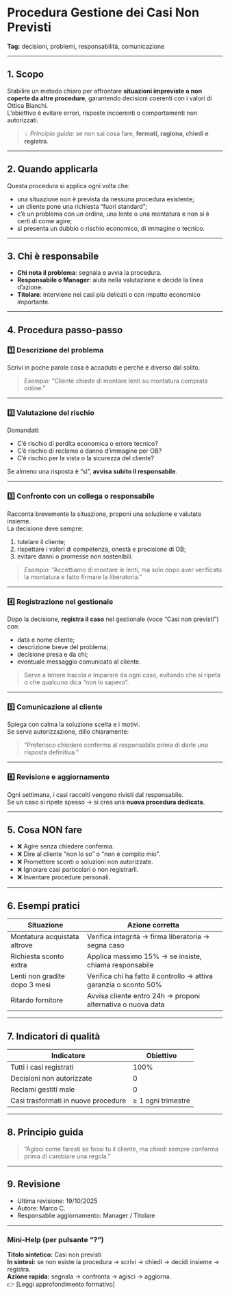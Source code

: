 # Procedura Gestione dei Casi Non Previsti

**Tag:** decisioni, problemi, responsabilità, comunicazione  

---

## 1. Scopo

Stabilire un metodo chiaro per affrontare **situazioni impreviste o non coperte da altre procedure**, garantendo decisioni coerenti con i valori di Ottica Bianchi.  
L’obiettivo è evitare errori, risposte incoerenti o comportamenti non autorizzati.

> 💡 *Principio guida:* se non sai cosa fare, **fermati, ragiona, chiedi e registra**.

---

## 2. Quando applicarla

Questa procedura si applica ogni volta che:

- una situazione non è prevista da nessuna procedura esistente;  
- un cliente pone una richiesta “fuori standard”;  
- c’è un problema con un ordine, una lente o una montatura e non si è certi di come agire;  
- si presenta un dubbio o rischio economico, di immagine o tecnico.

---

## 3. Chi è responsabile

- **Chi nota il problema**: segnala e avvia la procedura.  
- **Responsabile o Manager**: aiuta nella valutazione e decide la linea d’azione.  
- **Titolare**: interviene nei casi più delicati o con impatto economico importante.

---

## 4. Procedura passo-passo

### **1️⃣ Descrizione del problema**

Scrivi in poche parole cosa è accaduto e perché è diverso dal solito.  
> *Esempio:* “Cliente chiede di montare lenti su montatura comprata online.”

---

### **2️⃣ Valutazione del rischio**

Domandati:

- C’è rischio di perdita economica o errore tecnico?  
- C’è rischio di reclamo o danno d’immagine per OB?  
- C’è rischio per la vista o la sicurezza del cliente?

Se almeno una risposta è “sì”, **avvisa subito il responsabile**.

---

### **3️⃣ Confronto con un collega o responsabile**

Racconta brevemente la situazione, proponi una soluzione e valutate insieme.  
La decisione deve sempre:

1. tutelare il cliente;  
2. rispettare i valori di competenza, onestà e precisione di OB;  
3. evitare danni o promesse non sostenibili.

> *Esempio:* “Accettiamo di montare le lenti, ma solo dopo aver verificato la montatura e fatto firmare la liberatoria.”

---

### **4️⃣ Registrazione nel gestionale**

Dopo la decisione, **registra il caso** nel gestionale (voce “Casi non previsti”) con:

- data e nome cliente;  
- descrizione breve del problema;  
- decisione presa e da chi;  
- eventuale messaggio comunicato al cliente.

> Serve a tenere traccia e imparare da ogni caso, evitando che si ripeta o che qualcuno dica “non lo sapevo”.

---

### **5️⃣ Comunicazione al cliente**

Spiega con calma la soluzione scelta e i motivi.  
Se serve autorizzazione, dillo chiaramente:
> “Preferisco chiedere conferma al responsabile prima di darle una risposta definitiva.”

---

### **6️⃣ Revisione e aggiornamento**

Ogni settimana, i casi raccolti vengono rivisti dal responsabile.  
Se un caso si ripete spesso → si crea una **nuova procedura dedicata**.

---

## 5. Cosa NON fare

- ❌ Agire senza chiedere conferma.  
- ❌ Dire al cliente “non lo so” o “non è compito mio”.  
- ❌ Promettere sconti o soluzioni non autorizzate.  
- ❌ Ignorare casi particolari o non registrarli.  
- ❌ Inventare procedure personali.

---

## 6. Esempi pratici

| Situazione | Azione corretta |
|-------------|----------------|
| Montatura acquistata altrove | Verifica integrità → firma liberatoria → segna caso |
| Richiesta sconto extra | Applica massimo 15% → se insiste, chiama responsabile |
| Lenti non gradite dopo 3 mesi | Verifica chi ha fatto il controllo → attiva garanzia o sconto 50% |
| Ritardo fornitore | Avvisa cliente entro 24h → proponi alternativa o nuova data |

---

## 7. Indicatori di qualità

| Indicatore | Obiettivo |
|-------------|-----------|
| Tutti i casi registrati | 100% |
| Decisioni non autorizzate | 0 |
| Reclami gestiti male | 0 |
| Casi trasformati in nuove procedure | ≥ 1 ogni trimestre |

---

## 8. Principio guida

> “Agisci come faresti se fossi tu il cliente, ma chiedi sempre conferma prima di cambiare una regola.”

---

## 9. Revisione

- Ultima revisione: 19/10/2025
- Autore: Marco C.  
- Responsabile aggiornamento: Manager / Titolare  

---

### **Mini-Help (per pulsante “?”)**  

**Titolo sintetico:** Casi non previsti  
**In sintesi:** se non esiste la procedura → scrivi → chiedi → decidi insieme → registra.  
**Azione rapida:** segnala → confronta → agisci → aggiorna.  
👉 [Leggi approfondimento formativo]
